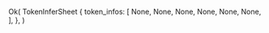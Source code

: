 Ok(
    TokenInferSheet {
        token_infos: [
            None,
            None,
            None,
            None,
            None,
            None,
        ],
    },
)